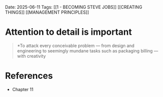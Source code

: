 Date: 2025-06-11
Tags: [[1 - BECOMING STEVE JOBS]] [[CREATING THINGS]] [[MANAGEMENT PRINCIPLES]] 

# Attention to detail is important

>*To attack every conceivable problem — from design and engineering to seemingly mundane tasks such as packaging 
>billing — with creativity 
# References 
- Chapter 11 